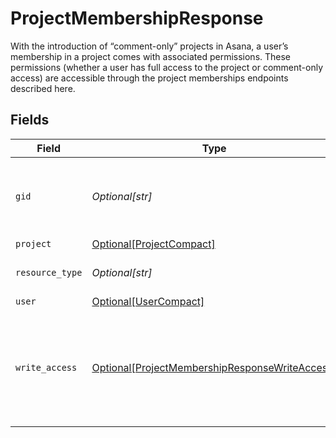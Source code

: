 # ProjectMembershipResponse

With the introduction of “comment-only” projects in Asana, a user’s membership in a project comes with associated permissions. These permissions (whether a user has full access to the project or comment-only access) are accessible through the project memberships endpoints described here.


## Fields

| Field                                                                                                         | Type                                                                                                          | Required                                                                                                      | Description                                                                                                   | Example                                                                                                       |
| ------------------------------------------------------------------------------------------------------------- | ------------------------------------------------------------------------------------------------------------- | ------------------------------------------------------------------------------------------------------------- | ------------------------------------------------------------------------------------------------------------- | ------------------------------------------------------------------------------------------------------------- |
| `gid`                                                                                                         | *Optional[str]*                                                                                               | :heavy_minus_sign:                                                                                            | Globally unique identifier of the resource, as a string.                                                      | 12345                                                                                                         |
| `project`                                                                                                     | [Optional[ProjectCompact]](../../models/shared/projectcompact.md)                                             | :heavy_minus_sign:                                                                                            | N/A                                                                                                           |                                                                                                               |
| `resource_type`                                                                                               | *Optional[str]*                                                                                               | :heavy_minus_sign:                                                                                            | The base type of this resource.                                                                               | task                                                                                                          |
| `user`                                                                                                        | [Optional[UserCompact]](../../models/shared/usercompact.md)                                                   | :heavy_minus_sign:                                                                                            | N/A                                                                                                           |                                                                                                               |
| `write_access`                                                                                                | [Optional[ProjectMembershipResponseWriteAccess]](../../models/shared/projectmembershipresponsewriteaccess.md) | :heavy_minus_sign:                                                                                            | Whether the user has full access to the project or has comment-only access.                                   | full_write                                                                                                    |